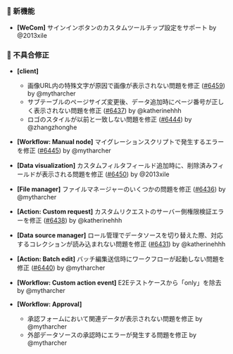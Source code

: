 ### 🎉 新機能

- **[WeCom]** サインインボタンのカスタムツールチップ設定をサポート by @2013xile

### 🐛 不具合修正

- **[client]**
  - 画像URL内の特殊文字が原因で画像が表示されない問題を修正 ([#6459](https://github.com/nocobase/nocobase/pull/6459)) by @mytharcher
  - サブテーブルのページサイズ変更後、データ追加時にページ番号が正しく表示されない問題を修正 ([#6437](https://github.com/nocobase/nocobase/pull/6437)) by @katherinehhh
  - ロゴのスタイルが以前と一致しない問題を修正 ([#6444](https://github.com/nocobase/nocobase/pull/6444)) by @zhangzhonghe

- **[Workflow: Manual node]** マイグレーションスクリプトで発生するエラーを修正 ([#6445](https://github.com/nocobase/nocobase/pull/6445)) by @mytharcher

- **[Data visualization]** カスタムフィルタフィールド追加時に、削除済みフィールドが表示される問題を修正 ([#6450](https://github.com/nocobase/nocobase/pull/6450)) by @2013xile

- **[File manager]** ファイルマネージャーのいくつかの問題を修正 ([#6436](https://github.com/nocobase/nocobase/pull/6436)) by @mytharcher

- **[Action: Custom request]** カスタムリクエストのサーバー側権限検証エラーを修正 ([#6438](https://github.com/nocobase/nocobase/pull/6438)) by @katherinehhh

- **[Data source manager]** ロール管理でデータソースを切り替えた際、対応するコレクションが読み込まれない問題を修正 ([#6431](https://github.com/nocobase/nocobase/pull/6431)) by @katherinehhh

- **[Action: Batch edit]** バッチ編集送信時にワークフローが起動しない問題を修正 ([#6440](https://github.com/nocobase/nocobase/pull/6440)) by @mytharcher

- **[Workflow: Custom action event]** E2Eテストケースから「only」を除去 by @mytharcher

- **[Workflow: Approval]**
  - 承認フォームにおいて関連データが表示されない問題を修正 by @mytharcher
  - 外部データソースの承認時にエラーが発生する問題を修正 by @mytharcher